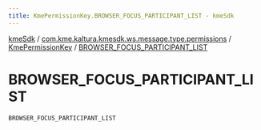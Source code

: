 ```yaml
---
title: KmePermissionKey.BROWSER_FOCUS_PARTICIPANT_LIST - kmeSdk
---
```


[kmeSdk](../../index.html) / [com.kme.kaltura.kmesdk.ws.message.type.permissions](../index.html) / [KmePermissionKey](index.html) / [BROWSER_FOCUS_PARTICIPANT_LIST](./-b-r-o-w-s-e-r_-f-o-c-u-s_-p-a-r-t-i-c-i-p-a-n-t_-l-i-s-t.html)

# BROWSER_FOCUS_PARTICIPANT_LIST

`BROWSER_FOCUS_PARTICIPANT_LIST`